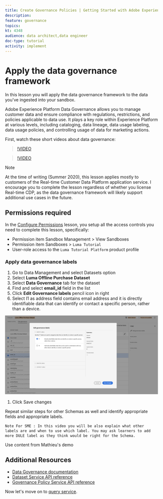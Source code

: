 ```yaml
---
title: Create Governance Policies | Getting Started with Adobe Experience Platform for Data Architects and Data Engineers
description: 
feature: governance
topics: 
kt: 4348
audience: data architect,data engineer
doc-type: tutorial
activity: implement
---
```


# Apply the data governance framework

In this lesson you will apply the data governance framework to the data you've ingested into your sandbox. 

Adobe Experience Platform Data Governance allows you to manage customer data and ensure compliance with regulations, restrictions, and policies applicable to data use. It plays a key role within Experience Platform at various levels, including cataloging, data lineage, data usage labeling, data usage policies, and controlling usage of data for marketing actions.

First, watch these short videos about data governance:
>[!VIDEO](https://video.tv.adobe.com/v/36653?quality=12&learn=on)

>[!VIDEO](https://video.tv.adobe.com/v/29708?quality=12&learn=on)

>[!NOTE]
>
>At the time of writing (Summer 2020), this lesson applies mostly to customers of the Real-time Customer Data Platform application service. I encourage you to complete the lesson regardless of whether you license Real-time CDP, as the data governance framework will likely support additional use cases in the future.

## Permissions required

In the [Configure Permissions](configure-permissions.md) lesson, you setup all the access controls you need to complete this lesson, specifically:

* Permission item Sandbox Management > View Sandboxes
* Permission item Sandboxes > `Luma Tutorial`
* User-role access to the `Luma Tutorial Platform` product profile

### Apply data governance labels

1. Go to Data Management and select Datasets option
1. Select **Luma Offline Purchase Dataset**
1. Select **Data Governance** tab for the dataset
1. Find and select **email_id** field in the list
1. Click **Edit Governance labels** pencil icon in right 
1. Select I1 as address field contains email address and it is directly identifiable data that can identify or contact a specific person, rather than a device.

![Data Governance Label](assets/datasets-dule.png)

1. Click Save changes


Repeat similar steps for other Schemas as well and identify appropriate fields and appropriate labels.

```
Note For SME : In this video you will be also explain what other labels are and when to use which label. You may ask learners to add more DULE label as they think would be right for the Schema. 

```

Use content from Mathieu's demo

## Additional Resources

* [Data Governance documentation](https://docs.adobe.com/content/help/en/experience-platform/data-governance/home.html)
* [Dataset Service API reference](https://www.adobe.io/apis/experienceplatform/home/api-reference.html#!acpdr/swagger-specs/dataset-service.yaml)
* [Governance Policy Service API reference](https://www.adobe.io/apis/experienceplatform/home/api-reference.html#!acpdr/swagger-specs/dule-policy-service.yaml)

Now let's move on to [query service](run-queries.md).